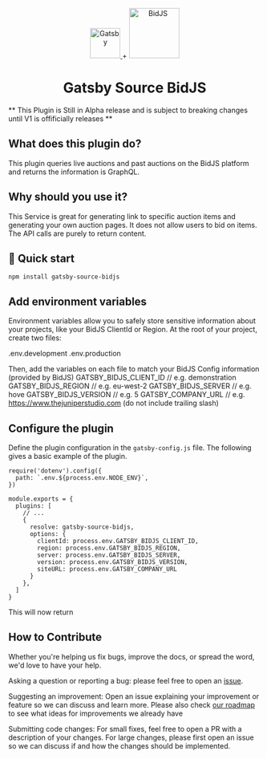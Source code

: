 <p align="center">
  <a href="https://www.gatsbyjs.com">
    <img alt="Gatsby" src="https://www.gatsbyjs.com/Gatsby-Monogram.svg" width="60" />
  </a>
  <span>+<span>
  <a href="https://bidjs.com/">
  <img alt="BidJS" src="https://media.bidjs.com/image/upload/f_auto,q_auto/v1629452347/bidjs-com/logo.png" width="100">
  </a>
</p>
<h1 align="center">
  Gatsby Source BidJS
</h1>

** This Plugin is Still in Alpha release and is subject to breaking changes until V1 is offificially releases **

## What does this plugin do?

This plugin queries live auctions and past auctions on the BidJS platform and returns the information is GraphQL.

## Why should you use it?

This Service is great for generating link to specific auction items and generating your own auction pages. It does not allow users to bid on items. The API calls are purely to return content.

## 🚀 Quick start

```shell
npm install gatsby-source-bidjs
```

## Add environment variables

Environment variables allow you to safely store sensitive information about your projects, like your BidJS ClientId or Region. At the root of your project, create two files:

.env.development
.env.production

Then, add the variables on each file to match your BidJS Config information (provided by BidJS)
GATSBY_BIDJS_CLIENT_ID // e.g. demonstration
GATSBY_BIDJS_REGION // e.g. eu-west-2
GATSBY_BIDJS_SERVER // e.g. hove
GATSBY_BIDJS_VERSION // e.g. 5
GATSBY_COMPANY_URL // e.g. https://www.thejuniperstudio.com (do not include trailing slash)

## Configure the plugin

Define the plugin configuration in the `gatsby-config.js` file. The following gives a basic example of the plugin.

```shell
require('dotenv').config({
  path: `.env.${process.env.NODE_ENV}`,
})

module.exports = {
  plugins: [
    // ...
    {
      resolve: gatsby-source-bidjs,
      options: {
        clientId: process.env.GATSBY_BIDJS_CLIENT_ID,
        region: process.env.GATSBY_BIDJS_REGION,
        server: process.env.GATSBY_BIDJS_SERVER,
        version: process.env.GATSBY_BIDJS_VERSION,
        siteURL: process.env.GATSBY_COMPANY_URL
      }
    },
  ]
}
```

This will now return

## How to Contribute

Whether you're helping us fix bugs, improve the docs, or spread the word, we'd love to have your help.

Asking a question or reporting a bug: please feel free to open an [issue](https://github.com/the-juniper-studio/gatsby-source-bidjs/issues).

Suggesting an improvement: Open an issue explaining your improvement or feature so we can discuss and learn more. Please also check [our roadmap](ROADMAP.md) to see what ideas for improvements we already have

Submitting code changes: For small fixes, feel free to open a PR with a description of your changes. For large changes, please first open an issue so we can discuss if and how the changes should be implemented.
